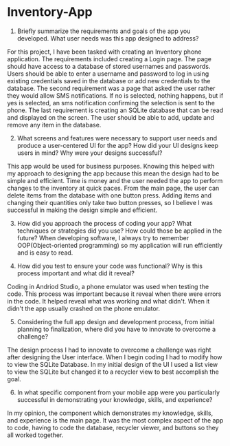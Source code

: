 # Inventory-App

1) Briefly summarize the requirements and goals of the app you developed. What user needs was this app designed to address?

  For this project, I have been tasked with creating an Inventory phone application. The requirements included creating a Login page. The page should have access to a database of stored usernames and passwords. Users should be able to enter a username and password to log in using existing credentials saved in the database or add new credentials to the database. The second requirement was a page that asked the user rather they would allow SMS notifications. If no is selected, nothing happens, but if yes is selected, an sms notification confirming the selection is sent to the phone. The last requirement is creating an SQLite database that can be read and displayed on the screen. The user should be able to add, update and remove any item in the database.

2) What screens and features were necessary to support user needs and produce a user-centered UI for the app? How did your UI designs keep users in mind? Why were your designs successful?

  This app would be used for business purposes. Knowing this helped with my approach to designing the app because this mean the design had to be simple and efficient. Time is money and the user needed the app to perform changes to the inventory at quick paces. From the main page, the user can delete items from the database with one button press. Adding items and changing their quantities only take two button presses, so I believe I was successful in making the design simple and efficient.

3) How did you approach the process of coding your app? What techniques or strategies did you use? How could those be applied in the future?
  When developing software, I always try to remember OOP(Object-oriented programming) so my application will run efficiently and is easy to read.

4) How did you test to ensure your code was functional? Why is this process important and what did it reveal?

  Coding in Andriod Studio, a phone emulator was used when testing the code. This process was important because it reveal when there were errors in the code. It helped reveal what was working and what didn't. When it didn't the app usually crashed on the phone emulator.

5) Considering the full app design and development process, from initial planning to finalization, where did you have to innovate to overcome a challenge?

  The design process I had to innovate to overcome a challenge was right after designing the User interface. When I begin coding I had to modify how to view the
SQLite Database. In my initial design of the UI I used a list view to view the SQLite but changed it to a recycler view to best accomplish the goal.

6) In what specific component from your mobile app were you particularly successful in demonstrating your knowledge, skills, and experience?

  In my opinion, the component which demonstrates my knowledge, skills, and experience is the main page. It was the most complex aspect of the app to code, having to code the database, recycler viewer, and buttons so they all worked together.

